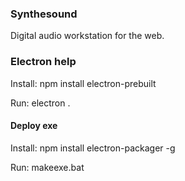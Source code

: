 ### Synthesound
Digital audio workstation for the web.

### Electron help

Install:
npm install electron-prebuilt

Run:
electron .

#### Deploy exe

Install:
npm install electron-packager -g

Run:
makeexe.bat
